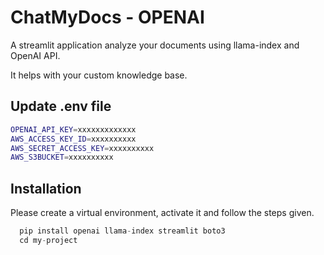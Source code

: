 
# ChatMyDocs - OPENAI
A streamlit application analyze your documents using llama-index and OpenAI API.

It helps with your custom knowledge base.


## Update .env file

```bash
OPENAI_API_KEY=xxxxxxxxxxxxx
AWS_ACCESS_KEY_ID=xxxxxxxxxx
AWS_SECRET_ACCESS_KEY=xxxxxxxxxx
AWS_S3BUCKET=xxxxxxxxxx 
```


## Installation

Please create a virtual environment, activate it and follow the steps given.

```python
  pip install openai llama-index streamlit boto3
  cd my-project
```
    
